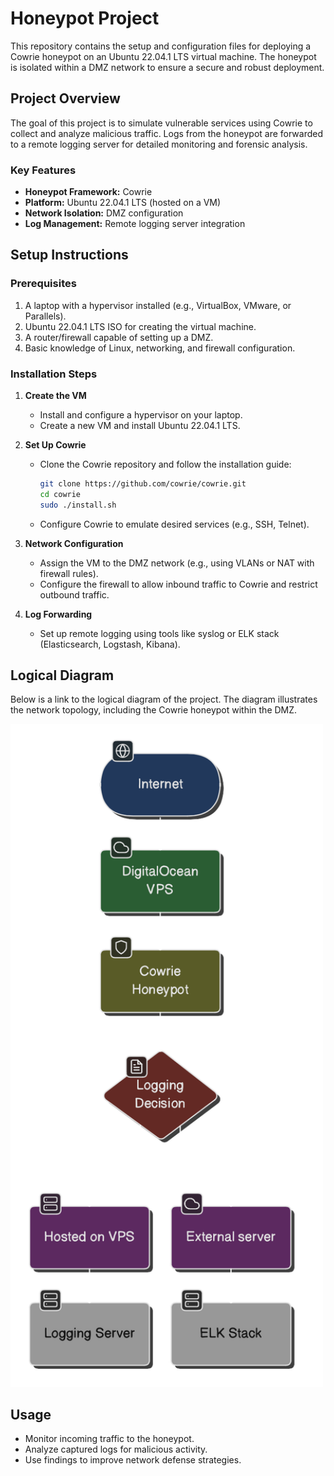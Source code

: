 # Honeypot Project

This repository contains the setup and configuration files for deploying a Cowrie honeypot on an Ubuntu 22.04.1 LTS virtual machine. The honeypot is isolated within a DMZ network to ensure a secure and robust deployment.

## Project Overview
The goal of this project is to simulate vulnerable services using Cowrie to collect and analyze malicious traffic. Logs from the honeypot are forwarded to a remote logging server for detailed monitoring and forensic analysis.

### Key Features
- **Honeypot Framework:** Cowrie
- **Platform:** Ubuntu 22.04.1 LTS (hosted on a VM)
- **Network Isolation:** DMZ configuration
- **Log Management:** Remote logging server integration

## Setup Instructions

### Prerequisites
1. A laptop with a hypervisor installed (e.g., VirtualBox, VMware, or Parallels).
2. Ubuntu 22.04.1 LTS ISO for creating the virtual machine.
3. A router/firewall capable of setting up a DMZ.
4. Basic knowledge of Linux, networking, and firewall configuration.

### Installation Steps
1. **Create the VM**
   - Install and configure a hypervisor on your laptop.
   - Create a new VM and install Ubuntu 22.04.1 LTS.

2. **Set Up Cowrie**
   - Clone the Cowrie repository and follow the installation guide:
     ```bash
     git clone https://github.com/cowrie/cowrie.git
     cd cowrie
     sudo ./install.sh
     ```
   - Configure Cowrie to emulate desired services (e.g., SSH, Telnet).

3. **Network Configuration**
   - Assign the VM to the DMZ network (e.g., using VLANs or NAT with firewall rules).
   - Configure the firewall to allow inbound traffic to Cowrie and restrict outbound traffic.

4. **Log Forwarding**
   - Set up remote logging using tools like syslog or ELK stack (Elasticsearch, Logstash, Kibana).

## Logical Diagram
Below is a link to the logical diagram of the project. The diagram illustrates the network topology, including the Cowrie honeypot within the DMZ.

<img src="./media/logical_diagram.png" alt="Logical Diagram" width="500">

## Usage
- Monitor incoming traffic to the honeypot.
- Analyze captured logs for malicious activity.
- Use findings to improve network defense strategies.
